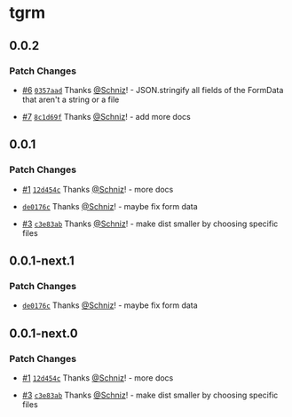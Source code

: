 # tgrm

## 0.0.2

### Patch Changes

- [#6](https://github.com/Schniz/tgrm/pull/6) [`0357aad`](https://github.com/Schniz/tgrm/commit/0357aad2d5a2dbf5f2eb5c939fabeb3ab6c997b4) Thanks [@Schniz](https://github.com/Schniz)! - JSON.stringify all fields of the FormData that aren't a string or a file

- [#7](https://github.com/Schniz/tgrm/pull/7) [`8c1d69f`](https://github.com/Schniz/tgrm/commit/8c1d69fadd6540302af97459f4e1ebb057a9feba) Thanks [@Schniz](https://github.com/Schniz)! - add more docs

## 0.0.1

### Patch Changes

- [#1](https://github.com/Schniz/tgrm/pull/1) [`12d454c`](https://github.com/Schniz/tgrm/commit/12d454c1c874190ab6ee4a721392f59395463e83) Thanks [@Schniz](https://github.com/Schniz)! - more docs

- [`de0176c`](https://github.com/Schniz/tgrm/commit/de0176c987716623757aadd231752ff218505783) Thanks [@Schniz](https://github.com/Schniz)! - maybe fix form data

- [#3](https://github.com/Schniz/tgrm/pull/3) [`c3e83ab`](https://github.com/Schniz/tgrm/commit/c3e83abadacc5b7b9b98d59ec1a5bf6e6c461381) Thanks [@Schniz](https://github.com/Schniz)! - make dist smaller by choosing specific files

## 0.0.1-next.1

### Patch Changes

- [`de0176c`](https://github.com/Schniz/tgrm/commit/de0176c987716623757aadd231752ff218505783) Thanks [@Schniz](https://github.com/Schniz)! - maybe fix form data

## 0.0.1-next.0

### Patch Changes

- [#1](https://github.com/Schniz/tgrm/pull/1) [`12d454c`](https://github.com/Schniz/tgrm/commit/12d454c1c874190ab6ee4a721392f59395463e83) Thanks [@Schniz](https://github.com/Schniz)! - more docs

- [#3](https://github.com/Schniz/tgrm/pull/3) [`c3e83ab`](https://github.com/Schniz/tgrm/commit/c3e83abadacc5b7b9b98d59ec1a5bf6e6c461381) Thanks [@Schniz](https://github.com/Schniz)! - make dist smaller by choosing specific files
